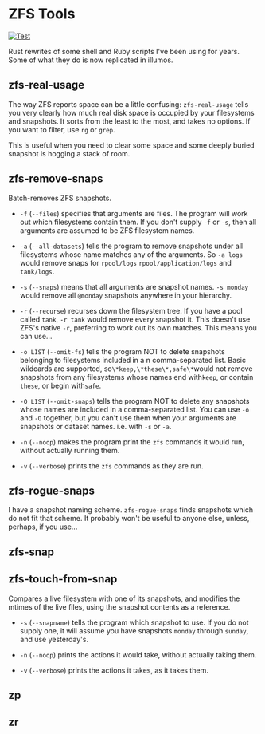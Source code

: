 # ZFS Tools

[![Test](https://github.com/snltd/zfs-tools-rs/actions/workflows/test.yml/badge.svg)](https://github.com/snltd/zfs-tools-rs/actions/workflows/test.yml)

Rust rewrites of some shell and Ruby scripts I've been using for years. Some of
what they do is now replicated in illumos.

## zfs-real-usage

The way ZFS reports space can be a little confusing: `zfs-real-usage` tells you
very clearly how much real disk space is occupied by your filesystems and
snapshots. It sorts from the least to the most, and takes no options. If you
want to filter, use `rg` or `grep`.

This is useful when you need to clear some space and some deeply buried snapshot
is hogging a stack of room.

## zfs-remove-snaps

Batch-removes ZFS snapshots.

- `-f` (`--files`) specifies that arguments are files. The program will work out
  which filesystems contain them. If you don't supply `-f` or `-s`, then all
  arguments are assumed to be ZFS filesystem names.

- `-a` (`--all-datasets`) tells the program to remove snapshots under all
  filesystems whose name matches any of the arguments. So `-a logs` would remove
  snaps for `rpool/logs` `rpool/application/logs` and `tank/logs`.
- `-s` (`--snaps`) means that all arguments are snapshot names. `-s monday`
  would remove all `@monday` snapshots anywhere in your hierarchy.

- `-r` (`--recurse`) recurses down the filesystem tree. If you have a pool
  called `tank`, `-r tank` would remove every snapshot it. This doesn't use
  ZFS's native `-r`, preferring to work out its own matches. This means you can
  use...

- `-o LIST` (`--omit-fs`) tells the program NOT to delete snapshots belonging to
  filesystems included in a n comma-separated list. Basic wildcards are
  supported, so`\*keep,\*these\*,safe\*`would not remove snapshots from any
  filesystems whose names end with`keep`, or contain `these`, or begin
  with`safe`.

- `-O LIST` (`--omit-snaps`) tells the program NOT to delete any snapshots whose
  names are included in a comma-separated list. You can use `-o` and `-O`
  together, but you can't use them when your arguments are snapshots or dataset
  names. i.e. with `-s` or `-a`.

- `-n` (`--noop`) makes the program print the `zfs` commands it would run,
  without actually running them.

- `-v` (`--verbose`) prints the `zfs` commands as they are run.

## zfs-rogue-snaps

I have a snapshot naming scheme. `zfs-rogue-snaps` finds snapshots which do not
fit that scheme. It probably won't be useful to anyone else, unless, perhaps, if
you use...

## zfs-snap

## zfs-touch-from-snap

Compares a live filesystem with one of its snapshots, and modifies the mtimes of
the live files, using the snapshot contents as a reference.

- `-s` (`--snapname`) tells the program which snapshot to use. If you do not
  supply one, it will assume you have snapshots `monday` through `sunday`, and
  use yesterday's.

- `-n` (`--noop`) prints the actions it would take, without actually taking
  them.

- `-v` (`--verbose`) prints the actions it takes, as it takes them.

## zp

## zr
